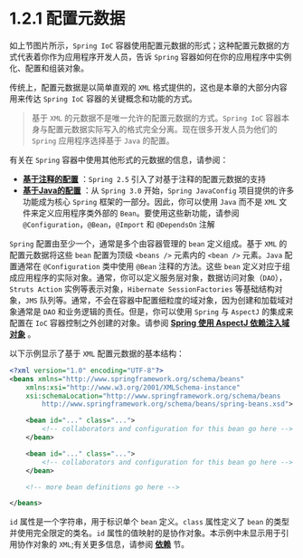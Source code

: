 # 1.2.1 配置元数据

如上节图片所示，`Spring IoC` 容器使用配置元数据的形式；这种配置元数据的方式代表着你作为应用程序开发人员，告诉 `Spring` 容器如何在你的应用程序中实例化、配置和组装对象。

传统上，配置元数据是以简单直观的 `XML` 格式提供的，这也是本章的大部分内容用来传达 `Spring IoC` 容器的关键概念和功能的方式。

> 基于 `XML` 的元数据不是唯一允许的配置元数据的方式。`Spring IoC` 容器本身与配置元数据实际写入的格式完全分离。现在很多开发人员为他们的 `Spring` 应用程序选择基于 `Java` 的配置。

有关在 `Spring` 容器中使用其他形式的元数据的信息，请参阅：

* **[基于注释的配置](https://docs.spring.io/spring/docs/5.0.6.RELEASE/spring-framework-reference/core.html#beans-annotation-config)** ：`Spring 2.5` 引入了对基于注释的配置元数据的支持
* **[基于Java的配置]()** ：从 `Spring 3.0` 开始，`Spring JavaConfig` 项目提供的许多功能成为核心 `Spring` 框架的一部分。因此，你可以使用 `Java` 而不是 `XML` 文件来定义应用程序类外部的 `Bean`。要使用这些新功能，请参阅 `@Configuration`，`@Bean`，`@Import` 和 `@DependsOn` 注解

`Spring` 配置由至少一个，通常是多个由容器管理的 `bean` 定义组成。基于 `XML` 的配置元数据将这些 `bean` 配置为顶级 `<beans />` 元素内的 `<bean />` 元素。`Java` 配置通常在 `@Configuration` 类中使用 `@Bean` 注释的方法。这些 `bean` 定义对应于组成应用程序的实际对象。通常，你可以定义服务层对象，数据访问对象（`DAO`），`Struts Action` 实例等表示对象，`Hibernate SessionFactories` 等基础结构对象，`JMS` 队列等。通常，不会在容器中配置细粒度的域对象，因为创建和加载域对象通常是 `DAO` 和业务逻辑的责任。但是，你可以使用 `Spring` 与 `AspectJ` 的集成来配置在 `IoC` 容器控制之外创建的对象。请参阅 **[Spring 使用 AspectJ 依赖注入域对象]()** 。

以下示例显示了基于 `XML` 配置元数据的基本结构：

``` xml
<?xml version="1.0" encoding="UTF-8"?>
<beans xmlns="http://www.springframework.org/schema/beans"
    xmlns:xsi="http://www.w3.org/2001/XMLSchema-instance"
    xsi:schemaLocation="http://www.springframework.org/schema/beans
        http://www.springframework.org/schema/beans/spring-beans.xsd">

    <bean id="..." class="...">
        <!-- collaborators and configuration for this bean go here -->
    </bean>

    <bean id="..." class="...">
        <!-- collaborators and configuration for this bean go here -->
    </bean>

    <!-- more bean definitions go here -->

</beans>
```

`id` 属性是一个字符串，用于标识单个 `bean` 定义。`class` 属性定义了 `bean` 的类型并使用完全限定的类名。`id` 属性的值映射的是协作对象。本示例中未显示用于引用协作对象的 `XML`;有关更多信息，请参阅 **[依赖]()** 节。